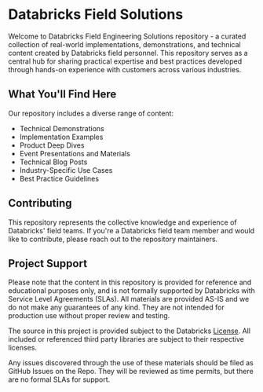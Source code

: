 # Databricks Field Solutions

Welcome to Databricks Field Engineering Solutions repository - a curated collection of real-world implementations, demonstrations, and technical content created by Databricks field personnel. This repository serves as a central hub for sharing practical expertise and best practices developed through hands-on experience with customers across various industries.

## What You'll Find Here

Our repository includes a diverse range of content:

- Technical Demonstrations
- Implementation Examples
- Product Deep Dives
- Event Presentations and Materials
- Technical Blog Posts
- Industry-Specific Use Cases
- Best Practice Guidelines


## Contributing

This repository represents the collective knowledge and experience of Databricks' field teams. If you're a Databricks field team member and would like to contribute, please reach out to the repository maintainers.

## Project Support 

Please note that the content in this repository is provided for reference and educational purposes only, and is not formally supported by Databricks with Service Level Agreements (SLAs). All materials are provided AS-IS and we do not make any guarantees of any kind. They are not intended for production use without proper review and testing.

The source in this project is provided subject to the Databricks [License](./LICENSE). All included or referenced third party libraries are subject to their respective licenses.

Any issues discovered through the use of these materials should be filed as GitHub Issues on the Repo. They will be reviewed as time permits, but there are no formal SLAs for support.

